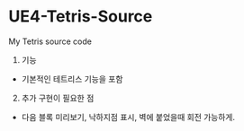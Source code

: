 # UE4-Tetris-Source
My Tetris source code

1. 기능
* 기본적인 테트리스 기능을 포함

2. 추가 구현이 필요한 점
* 다음 블록 미리보기, 낙하지점 표시, 벽에 붙었을때 회전 가능하게.
